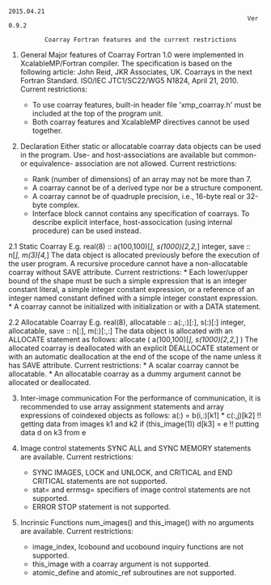                                                                       2015.04.21
                                                                      Ver 0.9.2

              Coarray Fortran features and the current restrictions

1. General
  Major features of Coarray Fortran 1.0 were implemented in XcalableMP/Fortran 
  compiler. The specification is based on the following article:
    John Reid, JKR Associates, UK. Coarrays in the next Fortran Standard.
    ISO/IEC JTC1/SC22/WG5 N1824, April 21, 2010.
  Current restrictions:
    * To use coarray features, built-in header file 'xmp_coarray.h' must be 
      included at the top of the program unit.
    * Both coarray features and XcalableMP directives cannot be used together.
    
2. Declaration
  Either static or allocatable coarray data objects can be used in the program. 
  Use- and host-associations are available but common- or equivalence-
  association are not allowed.
  Current restrictions:
    * Rank (number of dimensions) of an array may not be more than 7.
    * A coarray cannot be of a derived type nor be a structure component.
    * A coarray cannot be of quadruple precision, i.e., 16-byte real or 32-byte 
      complex.
    * Interface block cannot contains any specification of coarrays. To describe
      explicit interface, host-assocication (using internal procedure) can be 
      used instead.
      
2.1  Static Coarray
  E.g.
      real(8) :: a(100,100)[*], s(1000)[2,2,*]
      integer, save :: n[*], m(3)[4,*]
  The data object is allocated previously before the execution of the user 
  program.  A recursive procedure cannot have a non-allocatable coarray without 
  SAVE attribute.
  Current restrictions:
    * Each lower/upper bound of the shape must be such a simple expression that 
      is an integer constant literal, a simple integer constant expression, or a 
      reference of an integer named constant defined with a simple integer 
      constant expression.
    * A coarray cannot be initialized with initialization or with a DATA 
      statement.
    
2.2  Allocatable Coarray
  E.g.
      real(8), allocatable :: a(:,:)[:], s(:)[:]
      integer, allocatable, save :: n[:], m(:)[:,:]
  The data object is allocated with an ALLOCATE statement as follows:
      allocate ( a(100,100)[*], s(1000)[2,2,*] )
  The allocated coarray is deallocated with an explicit DEALLOCATE statement or 
  with an automatic deallocation at the end of the scope of the name unless it 
  has SAVE attribute.
  Current restrictions:
    * A scalar coarray cannot be allocatable.
    * An allocatable coarray as a dummy argument cannot be allocated or 
      deallocated.
    
3. Inter-image communication
  For the performance of communication, it is recommended to use array assignment
  statements and array expressions of coindexed objects as follows:
      a(:) = b(i,:)[k1] * c(:,j)[k2]    !! getting data from images k1 and k2
      if (this_image(1))  d[k3] = e     !! putting data d on k3 from e
  
4. Image control statements
  SYNC ALL and SYNC MEMORY statements are available.
  Current restrictions:
    * SYNC IMAGES, LOCK and UNLOCK, and CRITICAL and END CRITICAL statements are 
      not supported.
    * stat= and errmsg= specifiers of image control statements are not supported.
    * ERROR STOP statement is not supported.
    
5. Incrinsic Functions
  num_images() and this_image() with no arguments are available.
  Current restrictions:
    * image_index, lcobound and ucobound inquiry functions are not supported.
    * this_image with a coarray argument is not supported.
    * atomic_define and atomic_ref subroutines are not supported.

